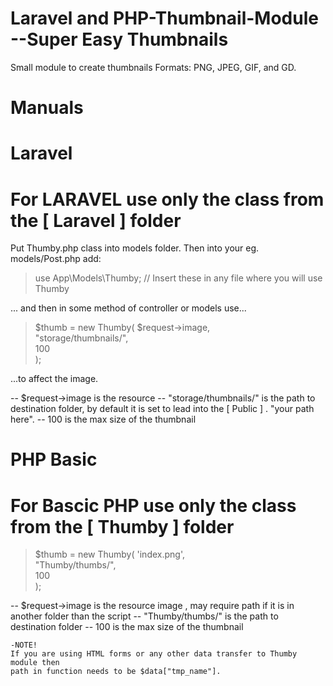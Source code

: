 # Laravel and PHP-Thumbnail-Module --Super Easy Thumbnails

Small module to create thumbnails 
Formats: PNG, JPEG, GIF, and GD.


# Manuals

# Laravel
# For LARAVEL use only the class from the [ Laravel ] folder


  Put Thumby.php class into models folder.
  Then into your eg. models/Post.php add:
  
  > use App\Models\Thumby;    // Insert these in any file where you will use Thumby
  
  ... and then in some method of controller or models use...

  > $thumb = new Thumby(
      $request->image,                
      "storage/thumbnails/",          
      100                             
    );
    
   ...to affect the image.
 
   -- $request->image is the resource
   -- "storage/thumbnails/"  is the path to destination folder, by default it is set to lead into the [ Public ] . "your path here".
   -- 100 is the max size of the thumbnail

    
   
  
# PHP Basic
# For Bascic PHP use only the class from the [ Thumby ] folder


  >$thumb = new Thumby(
    'index.png',           
    "Thumby/thumbs/",       
    100                     
  );
     
  -- $request->image is the resource image , may require path if it is in another folder than the script
  -- "Thumby/thumbs/"  is the path to destination folder
  -- 100 is the max size of the thumbnail

    
    -NOTE!
    If you are using HTML forms or any other data transfer to Thumby module then
    path in function needs to be $data["tmp_name"].
